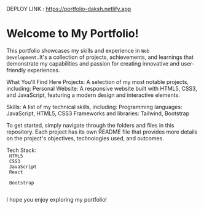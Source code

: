 DEPLOY LINK : https://portfolio-daksh.netlify.app

<h1>Welcome to My Portfolio!</h1>

This portfolio showcases my skills and experience in <code>Web Development.</code>It's a collection of projects, achievements, and learnings that demonstrate my capabilities and passion for creating innovative and user-friendly experiences.

What You'll Find Here
Projects: A selection of my most notable projects, including:
Personal Website: A responsive website built with HTML5, CSS3, and JavaScript, featuring a modern design and interactive elements.

Skills: A list of my technical skills, including:
Programming languages: JavaScript, HTML5, CSS3
Frameworks and libraries: Tailwind, Bootstrap

To get started, simply navigate through the folders and files in this repository. Each project has its own README file that provides more details on the project's objectives, technologies used, and outcomes.

Tech Stack: <br>
<code> HTML5 <br>
 CSS3 <br>
 JavaScript <br>
 React <br>
 Bootstrap <br> </code>

I hope you enjoy exploring my portfolio!